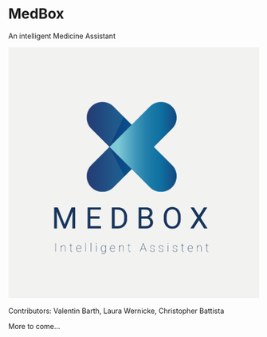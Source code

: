 # MedBox

An intelligent Medicine Assistant

![logo](MB_Logo.png)

Contributors:
Valentin Barth, Laura Wernicke, Christopher Battista

More to come...